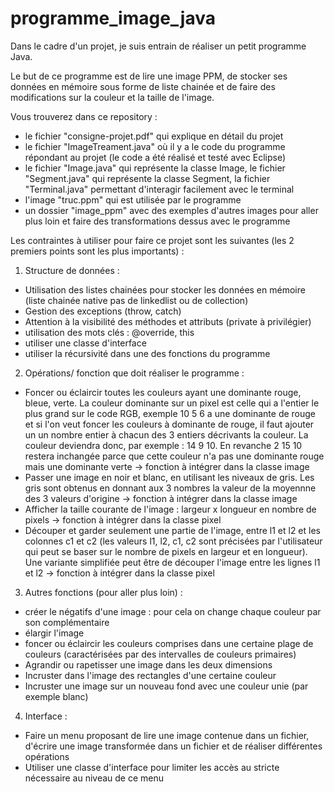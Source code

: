 # programme_image_java

Dans le cadre d'un projet, je suis entrain de réaliser un petit programme Java. 

Le but de ce programme est de lire une image PPM, de stocker ses données en mémoire sous forme de liste chainée et de faire des modifications sur la couleur et la taille de l'image. 

Vous trouverez dans ce repository : 
* le fichier "consigne-projet.pdf" qui explique en détail du projet 
* le fichier "ImageTreament.java" où il y a le code du programme répondant au projet (le code a été réalisé et testé avec Eclipse)
* le fichier "Image.java" qui représente la classe Image, le fichier "Segment.java" qui représente la classe Segment, la fichier "Terminal.java" permettant d'interagir facilement avec le terminal
* l'image "truc.ppm" qui est utilisée par le programme 
* un dossier "image_ppm" avec des exemples d'autres images pour aller plus loin et faire des transformations dessus avec le programme

Les contraintes à utiliser pour faire ce projet sont les suivantes (les 2 premiers points sont les plus importants) : 

1. Structure de données : 
* Utilisation des listes chainées pour stocker les données en mémoire (liste chainée native pas de linkedlist ou de collection)
* Gestion des exceptions (throw, catch)
* Attention à la visibilité des méthodes et attributs (private à privilégier)
* utilisation des mots clés : @override, this
* utiliser une classe d'interface
* utiliser la récursivité dans une des fonctions du programme

2. Opérations/ fonction que doit réaliser le programme : 
* Foncer ou éclaircir toutes les couleurs ayant une dominante rouge, bleue, verte. La couleur dominante sur un pixel est celle qui a l'entier le plus grand sur le code RGB, exemple 10 5 6 a une dominante de rouge et si l'on veut foncer les couleurs à dominante de rouge, il faut ajouter un un nombre entier à chacun des 3 entiers décrivants la couleur. La couleur deviendra donc, par exemple : 14 9 10. En revanche 2 15 10 restera inchangée parce que cette couleur n'a pas une dominante rouge mais une dominante verte -> fonction à intégrer dans la classe image 
* Passer une image en noir et blanc, en utilisant les niveaux de gris. Les gris sont obtenus en donnant aux 3 nombres la valeur de la moyennne des 3 valeurs d'origine -> fonction à intégrer dans la classe image 
* Afficher la taille courante de l'image : largeur x longueur en nombre de pixels -> fonction à intégrer dans la classe pixel
* Découper et garder seulement une partie de l'image, entre l1 et l2 et les colonnes c1 et c2 (les valeurs l1, l2, c1, c2 sont précisées par l'utilisateur qui peut se baser sur le nombre de pixels en largeur et en longueur). Une variante simplifiée peut être de découper l'image entre les lignes l1 et l2 -> fonction à intégrer dans la classe pixel

3. Autres fonctions (pour aller plus loin) : 
* créer le négatifs d'une image : pour cela on change chaque couleur par son complémentaire
* élargir l'image
* foncer ou éclaircir les couleurs comprises dans une certaine plage de couleurs (caractérisées par des intervalles de couleurs primaires) 
* Agrandir ou rapetisser une image dans les deux dimensions
* Incruster dans l'image des rectangles d'une certaine couleur 
* Incruster une image sur un nouveau fond avec une couleur unie (par exemple blanc)

4. Interface : 
* Faire un menu proposant de lire une image contenue dans un fichier, d'écrire une image transformée dans un fichier et de réaliser différentes opérations
* Utiliser une classe d'interface pour limiter les accès au stricte nécessaire au niveau de ce menu 
